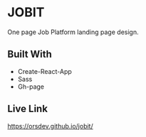 # JOBIT

One page Job Platform landing page design.

## Built With

-  Create-React-App
-  Sass
-  Gh-page

## Live Link

https://orsdev.github.io/jobit/
